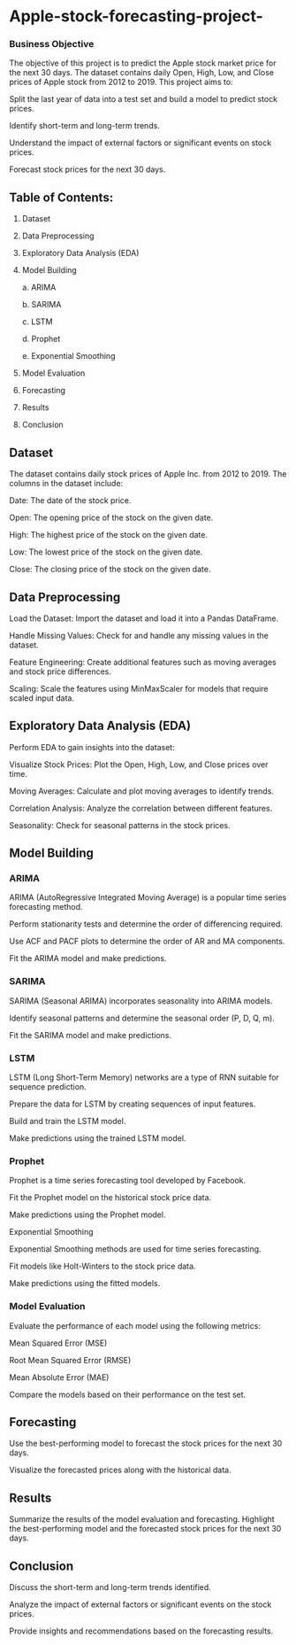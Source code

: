 # Apple-stock-forecasting-project-

### Business Objective 

The objective of this project is to predict the Apple stock market price for the next 30 days. The dataset contains daily Open, High, Low, and Close prices of Apple stock from 2012 to 2019. This project aims to:

Split the last year of data into a test set and build a model to predict stock prices.

Identify short-term and long-term trends.

Understand the impact of external factors or significant events on stock prices.

Forecast stock prices for the next 30 days.

## Table of Contents:

1. Dataset
2. Data Preprocessing
3. Exploratory Data Analysis (EDA)
4. Model Building

     a. ARIMA

     b. SARIMA

     c. LSTM

     d. Prophet

     e. Exponential Smoothing

5. Model Evaluation
6. Forecasting
7. Results
8. Conclusion

## Dataset

The dataset contains daily stock prices of Apple Inc. from 2012 to 2019. The columns in the dataset include:

Date: The date of the stock price.

Open: The opening price of the stock on the given date.

High: The highest price of the stock on the given date.

Low: The lowest price of the stock on the given date.

Close: The closing price of the stock on the given date.

## Data Preprocessing

Load the Dataset: Import the dataset and load it into a Pandas DataFrame.

Handle Missing Values: Check for and handle any missing values in the dataset.

Feature Engineering: Create additional features such as moving averages and stock price differences.

Scaling: Scale the features using MinMaxScaler for models that require scaled input data.

## Exploratory Data Analysis (EDA)

Perform EDA to gain insights into the dataset:

Visualize Stock Prices: Plot the Open, High, Low, and Close prices over time.

Moving Averages: Calculate and plot moving averages to identify trends.

Correlation Analysis: Analyze the correlation between different features.

Seasonality: Check for seasonal patterns in the stock prices.

## Model Building

### ARIMA

ARIMA (AutoRegressive Integrated Moving Average) is a popular time series forecasting method.

Perform stationarity tests and determine the order of differencing required.

Use ACF and PACF plots to determine the order of AR and MA components.

Fit the ARIMA model and make predictions.

### SARIMA

SARIMA (Seasonal ARIMA) incorporates seasonality into ARIMA models.

Identify seasonal patterns and determine the seasonal order (P, D, Q, m).

Fit the SARIMA model and make predictions.

### LSTM

LSTM (Long Short-Term Memory) networks are a type of RNN suitable for sequence prediction.

Prepare the data for LSTM by creating sequences of input features.

Build and train the LSTM model.

Make predictions using the trained LSTM model.

### Prophet

Prophet is a time series forecasting tool developed by Facebook.

Fit the Prophet model on the historical stock price data.

Make predictions using the Prophet model.

Exponential Smoothing

Exponential Smoothing methods are used for time series forecasting.

Fit models like Holt-Winters to the stock price data.

Make predictions using the fitted models.

### Model Evaluation

Evaluate the performance of each model using the following metrics:

Mean Squared Error (MSE)

Root Mean Squared Error (RMSE)

Mean Absolute Error (MAE)

Compare the models based on their performance on the test set.


## Forecasting

Use the best-performing model to forecast the stock prices for the next 30 days.

Visualize the forecasted prices along with the historical data.

## Results

Summarize the results of the model evaluation and forecasting. Highlight the best-performing model and the forecasted stock prices for the next 30 days.


## Conclusion

Discuss the short-term and long-term trends identified.

Analyze the impact of external factors or significant events on the stock prices.

Provide insights and recommendations based on the forecasting results.
